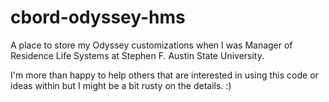 cbord-odyssey-hms
=================

A place to store my Odyssey customizations when I was Manager of Residence Life Systems at Stephen F. Austin State University.

I'm more than happy to help others that are interested in using this code or ideas within but I might be a bit rusty on the details.  :)
